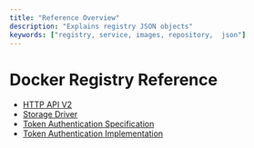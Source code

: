 ```yaml
---
title: "Reference Overview"
description: "Explains registry JSON objects"
keywords: ["registry, service, images, repository,  json"]
---
```


# Docker Registry Reference

* [HTTP API V2](api.md)
* [Storage Driver](../storage-drivers/index.md)
* [Token Authentication Specification](auth/token.md)
* [Token Authentication Implementation](auth/jwt.md)
